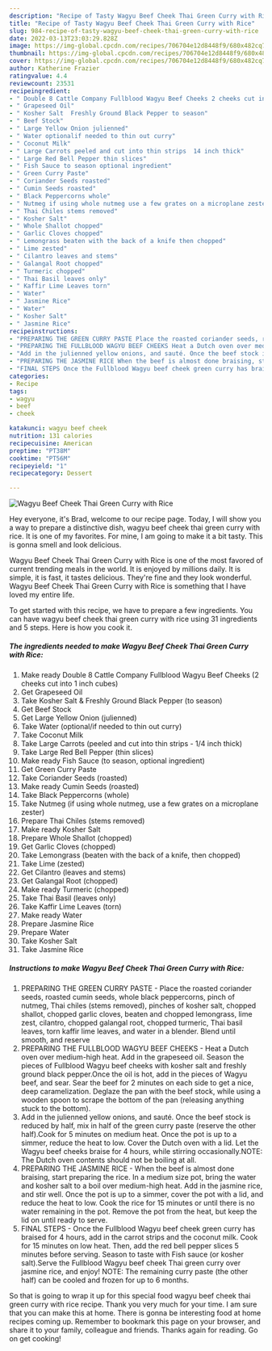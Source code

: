 ```yaml
---
description: "Recipe of Tasty Wagyu Beef Cheek Thai Green Curry with Rice"
title: "Recipe of Tasty Wagyu Beef Cheek Thai Green Curry with Rice"
slug: 984-recipe-of-tasty-wagyu-beef-cheek-thai-green-curry-with-rice
date: 2022-03-13T23:03:29.828Z
image: https://img-global.cpcdn.com/recipes/706704e12d8448f9/680x482cq70/wagyu-beef-cheek-thai-green-curry-with-rice-recipe-main-photo.jpg
thumbnail: https://img-global.cpcdn.com/recipes/706704e12d8448f9/680x482cq70/wagyu-beef-cheek-thai-green-curry-with-rice-recipe-main-photo.jpg
cover: https://img-global.cpcdn.com/recipes/706704e12d8448f9/680x482cq70/wagyu-beef-cheek-thai-green-curry-with-rice-recipe-main-photo.jpg
author: Katherine Frazier
ratingvalue: 4.4
reviewcount: 23531
recipeingredient:
- " Double 8 Cattle Company Fullblood Wagyu Beef Cheeks 2 cheeks cut into 1 inch cubes"
- " Grapeseed Oil"
- " Kosher Salt  Freshly Ground Black Pepper to season"
- " Beef Stock"
- " Large Yellow Onion julienned"
- " Water optionalif needed to thin out curry"
- " Coconut Milk"
- " Large Carrots peeled and cut into thin strips  14 inch thick"
- " Large Red Bell Pepper thin slices"
- " Fish Sauce to season optional ingredient"
- " Green Curry Paste"
- " Coriander Seeds roasted"
- " Cumin Seeds roasted"
- " Black Peppercorns whole"
- " Nutmeg if using whole nutmeg use a few grates on a microplane zester"
- " Thai Chiles stems removed"
- " Kosher Salt"
- " Whole Shallot chopped"
- " Garlic Cloves chopped"
- " Lemongrass beaten with the back of a knife then chopped"
- " Lime zested"
- " Cilantro leaves and stems"
- " Galangal Root chopped"
- " Turmeric chopped"
- " Thai Basil leaves only"
- " Kaffir Lime Leaves torn"
- " Water"
- " Jasmine Rice"
- " Water"
- " Kosher Salt"
- " Jasmine Rice"
recipeinstructions:
- "PREPARING THE GREEN CURRY PASTE Place the roasted coriander seeds, roasted cumin seeds, whole black peppercorns, pinch of nutmeg, Thai chiles (stems removed), pinches of kosher salt, chopped shallot, chopped garlic cloves, beaten and chopped lemongrass, lime zest, cilantro, chopped galangal root, chopped turmeric, Thai basil leaves, torn kaffir lime leaves, and water in a blender. Blend until smooth, and reserve"
- "PREPARING THE FULLBLOOD WAGYU BEEF CHEEKS Heat a Dutch oven over medium-high heat. Add in the grapeseed oil. Season the pieces of Fullblood Wagyu beef cheeks with kosher salt and freshly ground black pepper.Once the oil is hot, add in the pieces of Wagyu beef, and sear. Sear the beef for 2 minutes on each side to get a nice, deep caramelization. Deglaze the pan with the beef stock, while using a wooden spoon to scrape the bottom of the pan (releasing anything stuck to the bottom)."
- "Add in the julienned yellow onions, and sauté. Once the beef stock is reduced by half, mix in half of the green curry paste (reserve the other half).Cook for 5 minutes on medium heat. Once the pot is up to a simmer, reduce the heat to low. Cover the Dutch oven with a lid. Let the Wagyu beef cheeks braise for 4 hours, while stirring occasionally.NOTE: The Dutch oven contents should not be boiling at all."
- "PREPARING THE JASMINE RICE When the beef is almost done braising, start preparing the rice. In a medium size pot, bring the water and kosher salt to a boil over medium-high heat. Add in the jasmine rice, and stir well. Once the pot is up to a simmer, cover the pot with a lid, and reduce the heat to low. Cook the rice for 15 minutes or until there is no water remaining in the pot. Remove the pot from the heat, but keep the lid on until ready to serve."
- "FINAL STEPS Once the Fullblood Wagyu beef cheek green curry has braised for 4 hours, add in the carrot strips and the coconut milk. Cook for 15 minutes on low heat. Then, add the red bell pepper slices 5 minutes before serving. Season to taste with Fish sauce (or kosher salt).Serve the Fullblood Wagyu beef cheek Thai green curry over jasmine rice, and enjoy! NOTE: The remaining curry paste (the other half) can be cooled and frozen for up to 6 months."
categories:
- Recipe
tags:
- wagyu
- beef
- cheek

katakunci: wagyu beef cheek 
nutrition: 131 calories
recipecuisine: American
preptime: "PT38M"
cooktime: "PT56M"
recipeyield: "1"
recipecategory: Dessert

---
```



![Wagyu Beef Cheek Thai Green Curry with Rice](https://img-global.cpcdn.com/recipes/706704e12d8448f9/680x482cq70/wagyu-beef-cheek-thai-green-curry-with-rice-recipe-main-photo.jpg)

Hey everyone, it's Brad, welcome to our recipe page. Today, I will show you a way to prepare a distinctive dish, wagyu beef cheek thai green curry with rice. It is one of my favorites. For mine, I am going to make it a bit tasty. This is gonna smell and look delicious.



Wagyu Beef Cheek Thai Green Curry with Rice is one of the most favored of current trending meals in the world. It is enjoyed by millions daily. It is simple, it is fast, it tastes delicious. They're fine and they look wonderful. Wagyu Beef Cheek Thai Green Curry with Rice is something that I have loved my entire life.


To get started with this recipe, we have to prepare a few ingredients. You can have wagyu beef cheek thai green curry with rice using 31 ingredients and 5 steps. Here is how you cook it.

<!--inarticleads1-->

##### The ingredients needed to make Wagyu Beef Cheek Thai Green Curry with Rice:

1. Make ready  Double 8 Cattle Company Fullblood Wagyu Beef Cheeks (2 cheeks cut into 1 inch cubes)
1. Get  Grapeseed Oil
1. Take  Kosher Salt &amp; Freshly Ground Black Pepper (to season)
1. Get  Beef Stock
1. Get  Large Yellow Onion (julienned)
1. Take  Water (optional/if needed to thin out curry)
1. Take  Coconut Milk
1. Take  Large Carrots (peeled and cut into thin strips - 1/4 inch thick)
1. Take  Large Red Bell Pepper (thin slices)
1. Make ready  Fish Sauce (to season, optional ingredient)
1. Get  Green Curry Paste
1. Take  Coriander Seeds (roasted)
1. Make ready  Cumin Seeds (roasted)
1. Take  Black Peppercorns (whole)
1. Take  Nutmeg (if using whole nutmeg, use a few grates on a microplane zester)
1. Prepare  Thai Chiles (stems removed)
1. Make ready  Kosher Salt
1. Prepare  Whole Shallot (chopped)
1. Get  Garlic Cloves (chopped)
1. Take  Lemongrass (beaten with the back of a knife, then chopped)
1. Take  Lime (zested)
1. Get  Cilantro (leaves and stems)
1. Get  Galangal Root (chopped)
1. Make ready  Turmeric (chopped)
1. Take  Thai Basil (leaves only)
1. Take  Kaffir Lime Leaves (torn)
1. Make ready  Water
1. Prepare  Jasmine Rice
1. Prepare  Water
1. Take  Kosher Salt
1. Take  Jasmine Rice




<!--inarticleads2-->

##### Instructions to make Wagyu Beef Cheek Thai Green Curry with Rice:

1. PREPARING THE GREEN CURRY PASTE - Place the roasted coriander seeds, roasted cumin seeds, whole black peppercorns, pinch of nutmeg, Thai chiles (stems removed), pinches of kosher salt, chopped shallot, chopped garlic cloves, beaten and chopped lemongrass, lime zest, cilantro, chopped galangal root, chopped turmeric, Thai basil leaves, torn kaffir lime leaves, and water in a blender. Blend until smooth, and reserve
1. PREPARING THE FULLBLOOD WAGYU BEEF CHEEKS - Heat a Dutch oven over medium-high heat. Add in the grapeseed oil. Season the pieces of Fullblood Wagyu beef cheeks with kosher salt and freshly ground black pepper.Once the oil is hot, add in the pieces of Wagyu beef, and sear. Sear the beef for 2 minutes on each side to get a nice, deep caramelization. Deglaze the pan with the beef stock, while using a wooden spoon to scrape the bottom of the pan (releasing anything stuck to the bottom).
1. Add in the julienned yellow onions, and sauté. Once the beef stock is reduced by half, mix in half of the green curry paste (reserve the other half).Cook for 5 minutes on medium heat. Once the pot is up to a simmer, reduce the heat to low. Cover the Dutch oven with a lid. Let the Wagyu beef cheeks braise for 4 hours, while stirring occasionally.NOTE: The Dutch oven contents should not be boiling at all.
1. PREPARING THE JASMINE RICE - When the beef is almost done braising, start preparing the rice. In a medium size pot, bring the water and kosher salt to a boil over medium-high heat. Add in the jasmine rice, and stir well. Once the pot is up to a simmer, cover the pot with a lid, and reduce the heat to low. Cook the rice for 15 minutes or until there is no water remaining in the pot. Remove the pot from the heat, but keep the lid on until ready to serve.
1. FINAL STEPS - Once the Fullblood Wagyu beef cheek green curry has braised for 4 hours, add in the carrot strips and the coconut milk. Cook for 15 minutes on low heat. Then, add the red bell pepper slices 5 minutes before serving. Season to taste with Fish sauce (or kosher salt).Serve the Fullblood Wagyu beef cheek Thai green curry over jasmine rice, and enjoy! NOTE: The remaining curry paste (the other half) can be cooled and frozen for up to 6 months.




So that is going to wrap it up for this special food wagyu beef cheek thai green curry with rice recipe. Thank you very much for your time. I am sure that you can make this at home. There is gonna be interesting food at home recipes coming up. Remember to bookmark this page on your browser, and share it to your family, colleague and friends. Thanks again for reading. Go on get cooking!
